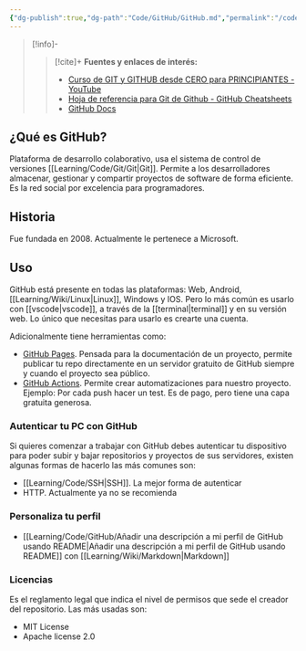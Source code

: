```yaml
---
{"dg-publish":true,"dg-path":"Code/GitHub/GitHub.md","permalink":"/code/git-hub/git-hub/","created":"2024-03-29T19:03","updated":"2024-04-10T17:49"}
---
```



> [!info]-
>> [!cite]+ **Fuentes y enlaces de interés:**
>> - [Curso de GIT y GITHUB desde CERO para PRINCIPIANTES - YouTube](https://youtube.com/watch?v=3GymExBkKjE)
>> - [Hoja de referencia para Git de Github - GitHub Cheatsheets](https://training.github.com/downloads/es_ES/github-git-cheat-sheet/)
>> - [GitHub Docs](https://docs.github.com/es)

## ¿Qué es GitHub?
Plataforma de desarrollo colaborativo, usa el sistema de control de versiones [[Learning/Code/Git/Git\|Git]]. Permite a los desarrolladores almacenar, gestionar y compartir proyectos de software de forma eficiente. Es la red social por excelencia para programadores.

## Historia
Fue fundada en 2008. Actualmente le pertenece a Microsoft.

## Uso
GitHub está presente en todas las plataformas: Web, Android, [[Learning/Wiki/Linux\|Linux]], Windows y IOS. Pero lo más común es usarlo con [[vscode\|vscode]], a través de la [[terminal\|terminal]] y en su versión web. Lo único que necesitas para usarlo es crearte una cuenta.

Adicionalmente tiene herramientas como:
- [GitHub Pages](https://pages.github.com/). Pensada para la documentación de un proyecto, permite publicar tu repo directamente en un servidor gratuito de GitHub siempre y cuando el proyecto sea público. 
- [GitHub Actions](https://docs.github.com/en/actions). Permite crear automatizaciones para nuestro proyecto. Ejemplo: Por cada push hacer un test. Es de pago, pero tiene una capa gratuita generosa.

### Autenticar tu PC con GitHub
Si quieres comenzar a trabajar con GitHub debes autenticar tu dispositivo para poder subir y bajar repositorios y proyectos de sus servidores, existen algunas formas de hacerlo las más comunes son:
- [[Learning/Code/SSH\|SSH]]. La mejor forma de autenticar
- HTTP. Actualmente ya no se recomienda

### Personaliza tu perfil
- [[Learning/Code/GitHub/Añadir una descripción a mi perfil de GitHub usando README\|Añadir una descripción a mi perfil de GitHub usando README]] con [[Learning/Wiki/Markdown\|Markdown]] 

### Licencias
Es el reglamento legal que indica el nivel de permisos que sede el creador del repositorio. Las más usadas son:
- MIT License
- Apache license 2.0
